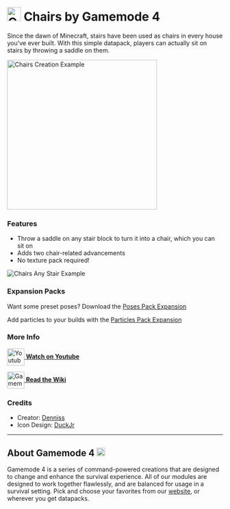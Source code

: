 # <img src="https://raw.githubusercontent.com/Gamemode4Dev/GM4_Datapacks/master/base/images/gm4_logo.png" alt="GM4 Logo" width="32" /> Chairs by Gamemode 4 

Since the dawn of Minecraft, stairs have been used as chairs in every house you've ever built. With this simple datapack, players can actually sit on stairs by throwing a saddle on them. 

<img src="https://raw.githubusercontent.com/Gamemode4Dev/GM4_Datapacks/master/gm4_chairs/images/chairs_creation_example.webp" alt="Chairs Creation Example" width="350"/>   

### Features
- Throw a saddle on any stair block to turn it into a chair, which you can sit on
- Adds two chair-related advancements
- No texture pack required!

![Chairs Any Stair Example](https://raw.githubusercontent.com/Gamemode4Dev/GM4_Datapacks/master/gm4_chairs/images/chairs_any_stair_example.png) 

### Expansion Packs
Want some preset poses? Download the [Poses Pack Expansion](https://gm4.co/modules/poses-pack)

Add particles to your builds with the [Particles Pack Expansion](https://gm4.co/modules/particles-pack)

### More Info
[<img src="https://raw.githubusercontent.com/Gamemode4Dev/GM4_Datapacks/master/base/images/youtube_logo.png" alt="Youtube Logo" width="40" align="center"/> **Watch on Youtube**](https://www.youtube.com/watch?v=7KbBw1hEKdY)

[<img src="https://raw.githubusercontent.com/Gamemode4Dev/GM4_Datapacks/master/base/images/gm4_wiki_logo.png" alt="Gamemode 4 Wiki Logo" width="40" align="center"/> **Read the Wiki**](https://wiki.gm4.co/wiki/Chairs)

### Credits
- Creator: [Denniss](https://twitter.com/Dennis2p_)
- Icon Design: [DuckJr](https://twitter.com/DuckJr94)

---
## About Gamemode 4 <img src="https://raw.githubusercontent.com/Gamemode4Dev/GM4_Datapacks/master/base/images/gm4_logo.png" alt="Gamemode 4 Logo" width="20"/>
Gamemode 4 is a series of command-powered creations that are designed to change and enhance the survival experience. All of our modules are designed to work together flawlessly, and are balanced for usage in a survival setting. Pick and choose your favorites from our [website](https://gm4.co), or wherever you get datapacks.
